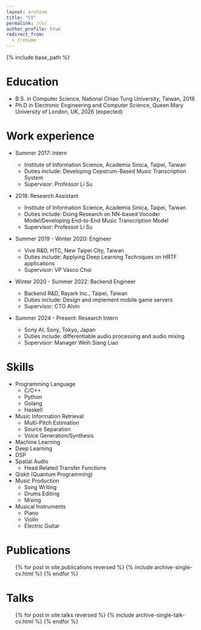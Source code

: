 ```yaml
---
layout: archive
title: "CV"
permalink: /cv/
author_profile: true
redirect_from:
  - /resume
---
```


{% include base_path %}

Education
======
* B.S. in Computer Science, National Chiao Tung University, Taiwan, 2018
* Ph.D in Electronic Engineering and Computer Science, Queen Mary University of London, UK, 2026 (expected)

Work experience
======
* Summer 2017: Intern
  * Institute of Information Science, Academia Sinica, Taipei, Taiwan
  * Duties include: Developing Cepstrum-Based Music Transcription System
  * Supervisor: Professor Li Su

* 2018: Research Assistant
  * Institute of Information Science, Academia Sinica, Taipei, Taiwan
  * Duties include: Doing Research on NN-based Vocoder Model/Developing End-to-End Music Transcription Model
  * Supervisor: Professor Li Su

* Summer 2019 - Winter 2020: Engineer
  * Vive R&D, HTC, New Taipei City, Taiwan
  * Duties include: Applying Deep Learning Techniques on HRTF applications
  * Supervisor: VP Vasco Choi
  
* Winter 2020 - Summer 2022: Backend Engineer
  * Backend R&D, Rayark Inc., Taipei, Taiwan
  * Duties include: Design and implement mobile game servers
  * Supervisor: CTO Alvin

* Summer 2024 - Present: Research Intern
  * Sony AI, Sony, Tokyo, Japan
  * Duties include: differentiable audio processing and audio mixing
  * Supervisor: Manager Weih Siang Liao


Skills
======
* Programming Language
  * C/C++
  * Python
  * Golang
  * Haskell
* Music Information Retrieval
  * Multi-Pitch Estimation
  * Source Separation
  * Voice Generation/Synthesis
* Machine Learning
* Deep Learning
* DSP
* Spatial Audio
  * Head Related Transfer Functions
* Qiskit (Quantum Programming)
* Music Production
  * Song Writing
  * Drums Editing
  * Mixing
* Musical Instruments
  * Piano
  * Violin
  * Electric Guitar

Publications
======
  <ul>{% for post in site.publications reversed %}
    {% include archive-single-cv.html %}
  {% endfor %}</ul>
  
Talks
======
  <ul>{% for post in site.talks reversed %}
    {% include archive-single-talk-cv.html %}
  {% endfor %}</ul>
